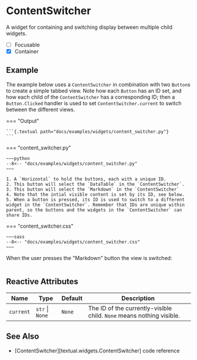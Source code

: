 # ContentSwitcher

A widget for containing and switching display between multiple child
widgets.

- [ ] Focusable
- [X] Container

## Example

The example below uses a `ContentSwitcher` in combination with two `Button`s
to create a simple tabbed view. Note how each `Button` has an ID set, and
how each child of the `ContentSwitcher` has a corresponding ID; then a
`Button.Clicked` handler is used to set `ContentSwitcher.current` to switch
between the different views.

=== "Output"

    ```{.textual path="docs/examples/widgets/content_switcher.py"}
    ```

=== "content_switcher.py"

    ~~~python
    --8<-- "docs/examples/widgets/content_switcher.py"
    ~~~

    1. A `Horizontal` to hold the buttons, each with a unique ID.
    2. This button will select the `DataTable` in the `ContentSwitcher`.
    3. This button will select the `Markdown` in the `ContentSwitcher`
    4. Note that the intial visible content is set by its ID, see below.
    5. When a button is pressed, its ID is used to switch to a different widget in the `ContentSwitcher`. Remember that IDs are unique within parent, so the buttons and the widgets in the `ContentSwitcher` can share IDs.

=== "content_switcher.css"

    ~~~sass
    --8<-- "docs/examples/widgets/content_switcher.css"
    ~~~

When the user presses the "Markdown" button the view is switched:

```{.textual path="docs/examples/widgets/content_switcher.py" lines="40" press="tab,tab,enter"}
```

## Reactive Attributes

| Name      | Type            | Default | Description                                                          |
|-----------|-----------------|---------|----------------------------------------------------------------------|
| `current` | `str` \| `None` | `None`  | The ID of the currently-visible child. `None` means nothing visible. |


## See Also

* [ContentSwitcher][textual.widgets.ContentSwitcher] code reference
